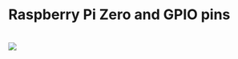 <h1>Raspberry Pi Zero and GPIO pins<h1>
<img src="https://www.raspberrypi.com/documentation/computers/images/GPIO-Pinout-Diagram-2.png" width="auto">
